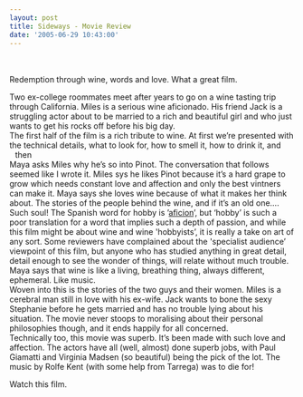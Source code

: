 ```yaml
---
layout: post
title: Sideways - Movie Review
date: '2005-06-29 10:43:00'
---
```


<p><a href="http://www.patang.org/blog/uploaded_images/sideways-740652.jpg" target="_blank"><img style="FLOAT: right; MARGIN: 0px 0px 10px 10px; CURSOR: hand" alt="" src="http://www.patang.org/blog/uploaded_images/sideways-739811.jpg" border="0"/></a><br/><a href="http://www.patang.org/blog/uploaded_images/sideways-737142.jpg" target="_blank"></a><br/>
Redemption through wine, words and love. What a great film.</p>

<p>Two ex-college roommates meet after years to go on a wine tasting trip through California. Miles is a serious wine aficionado. His friend Jack is a struggling actor about to be married to a rich and beautiful girl and who just wants to get his rocks off before his big day.<br/>
The first half of the film is a rich tribute to wine. At first we&rsquo;re presented with the technical details, what to look for, how to smell it, how to drink it, and then <a href="http://www.patang.org/blog/uploaded_images/sideways2-747804.jpg" target="_blank"><img style="FLOAT: left; MARGIN: 0px 10px 10px 0px; CURSOR: hand" alt="" src="http://www.patang.org/blog/uploaded_images/sideways2-746163.jpg" border="0"/></a><br/>
Maya asks Miles why he&rsquo;s so into Pinot. The conversation that follows seemed like I wrote it. Miles sys he likes Pinot because it&rsquo;s a hard grape to grow which needs constant love and affection and only the best vintners can make it. Maya says she loves wine because of what it makes her think about. The stories of the people behind the wine, and if it&rsquo;s an old one&hellip;.<br/>
Such soul! The Spanish word for hobby is &rsquo;<a href="http://www.etymonline.com/index.php?term=aficionado" target="_blank">aficion</a>&rsquo;, but &lsquo;hobby&rsquo; is such a poor translation for a word that implies such a depth of passion, and while this film might be about wine and wine 'hobbyists&rsquo;, it is really a take on art of any sort. Some reviewers have complained about the 'specialist audience&rsquo; viewpoint of this film, but anyone who has studied anything in great detail, detail enough to see the wonder of things, will relate without much trouble. Maya says that wine is like a living, breathing thing, always different, ephemeral. Like music.<br/>
Woven into this is the stories of the two guys and their women. Miles is a cerebral man still in love with his ex-wife. Jack wants to bone the sexy Stephanie before he gets married and has no trouble lying about his situation. The movie never stoops to moralising about their personal philosophies though, and it ends happily for all concerned.<br/>
Technically too, this movie was superb. It&rsquo;s been made with such love and affection. The actors have all (well, almost) done superb jobs, with Paul Giamatti and Virginia Madsen (so beautiful) being the pick of the lot. The music by Rolfe Kent (with some help from Tarrega) was to die for!</p>

<p>Watch this film.</p>